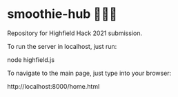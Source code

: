# smoothie-hub :watermelon::strawberry::banana:
Repository for Highfield Hack 2021 submission.

To run the server in localhost, just run:

node highfield.js

To navigate to the main page, just type into your browser:

http://localhost:8000/home.html

